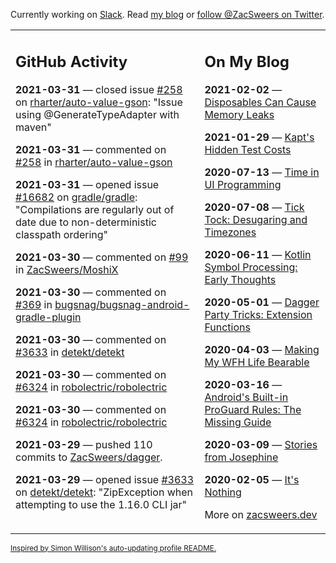 Currently working on [Slack](https://slack.com/). Read [my blog](https://zacsweers.dev/) or [follow @ZacSweers on Twitter](https://twitter.com/ZacSweers).

<table><tr><td valign="top" width="60%">

## GitHub Activity
<!-- githubActivity starts -->
**2021-03-31** — closed issue [#258](https://api.github.com/repos/rharter/auto-value-gson/issues/258) on [rharter/auto-value-gson](https://api.github.com/repos/rharter/auto-value-gson): "Issue using @GenerateTypeAdapter with maven"

**2021-03-31** — commented on [#258](https://github.com/rharter/auto-value-gson/issues/258#issuecomment-811128313) in [rharter/auto-value-gson](https://api.github.com/repos/rharter/auto-value-gson)

**2021-03-31** — opened issue [#16682](https://api.github.com/repos/gradle/gradle/issues/16682) on [gradle/gradle](https://api.github.com/repos/gradle/gradle): "Compilations are regularly out of date due to non-deterministic classpath ordering"

**2021-03-30** — commented on [#99](https://github.com/ZacSweers/MoshiX/issues/99#issuecomment-810723063) in [ZacSweers/MoshiX](https://api.github.com/repos/ZacSweers/MoshiX)

**2021-03-30** — commented on [#369](https://github.com/bugsnag/bugsnag-android-gradle-plugin/issues/369#issuecomment-810567139) in [bugsnag/bugsnag-android-gradle-plugin](https://api.github.com/repos/bugsnag/bugsnag-android-gradle-plugin)

**2021-03-30** — commented on [#3633](https://github.com/detekt/detekt/issues/3633#issuecomment-810499910) in [detekt/detekt](https://api.github.com/repos/detekt/detekt)

**2021-03-30** — commented on [#6324](https://github.com/robolectric/robolectric/pull/6324#issuecomment-809916530) in [robolectric/robolectric](https://api.github.com/repos/robolectric/robolectric)

**2021-03-30** — commented on [#6324](https://github.com/robolectric/robolectric/pull/6324#issuecomment-809898753) in [robolectric/robolectric](https://api.github.com/repos/robolectric/robolectric)

**2021-03-29** — pushed 110 commits to [ZacSweers/dagger](https://api.github.com/repos/ZacSweers/dagger).

**2021-03-29** — opened issue [#3633](https://api.github.com/repos/detekt/detekt/issues/3633) on [detekt/detekt](https://api.github.com/repos/detekt/detekt): "ZipException when attempting to use the 1.16.0 CLI jar"
<!-- githubActivity ends -->
</td><td valign="top" width="40%">

## On My Blog
<!-- blog starts -->
**2021-02-02** — [Disposables Can Cause Memory Leaks](https://www.zacsweers.dev/disposables-can-cause-memory-leaks/)

**2021-01-29** — [Kapt's Hidden Test Costs](https://www.zacsweers.dev/kapts-hidden-test-costs/)

**2020-07-13** — [Time in UI Programming](https://www.zacsweers.dev/time-in-ui/)

**2020-07-08** — [Tick Tock: Desugaring and Timezones](https://www.zacsweers.dev/ticktock-desugaring-timezones/)

**2020-06-11** — [Kotlin Symbol Processing: Early Thoughts](https://www.zacsweers.dev/kotlin-symbol-processor-early-thoughts/)

**2020-05-01** — [Dagger Party Tricks: Extension Functions](https://www.zacsweers.dev/dagger-party-tricks-extension-functions/)

**2020-04-03** — [Making My WFH Life Bearable](https://www.zacsweers.dev/making-wfh-life-bearable/)

**2020-03-16** — [Android's Built-in ProGuard Rules: The Missing Guide](https://www.zacsweers.dev/android-proguard-rules/)

**2020-03-09** — [Stories from Josephine](https://www.zacsweers.dev/stories-from-josephine/)

**2020-02-05** — [It's Nothing](https://www.zacsweers.dev/its-nothing/)
<!-- blog ends -->
More on [zacsweers.dev](https://zacsweers.dev/)
</td></tr></table>

<sub><a href="https://simonwillison.net/2020/Jul/10/self-updating-profile-readme/">Inspired by Simon Willison's auto-updating profile README.</a></sub>